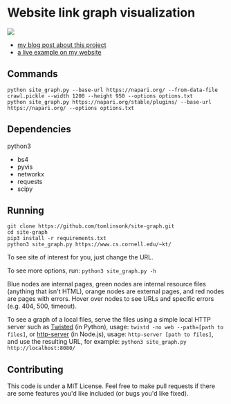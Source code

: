 # Website link graph visualization

![](example.png)

- [my blog post about this project](https://www.cs.cornell.edu/~kt/post/site-graph/)
- [a live example on my website](https://www.cs.cornell.edu/~kt/graph/)

## Commands

```
python site_graph.py --base-url https://napari.org/ --from-data-file crawl.pickle --width 1200 --height 950 --options options.txt
python site_graph.py https://napari.org/stable/plugins/ --base-url https://napari.org/ --options options.txt
```

## Dependencies
python3
- bs4
- pyvis
- networkx
- requests
- scipy

## Running

```
git clone https://github.com/tomlinsonk/site-graph.git
cd site-graph
pip3 install -r requirements.txt
python3 site_graph.py https://www.cs.cornell.edu/~kt/
```

To see site of interest for you, just change the URL.

To see more options, run:
```python3 site_graph.py -h```

Blue nodes are internal pages, green nodes are internal resource files (anything that isn't HTML), orange nodes are external pages, and red nodes are pages with errors. Hover over nodes to see URLs and specific errors (e.g. 404, 500, timeout).

To see a graph of a local files, serve the files using a simple local HTTP server such as [Twisted](https://github.com/twisted/twisted) (in Python), usage: `twistd -no web --path=[path to files]`, or [http-server](https://github.com/http-party/http-server) (in Node.js), usage: `http-server [path to files]`, and use the resulting URL, for example: `python3 site_graph.py http://localhost:8080/`

## Contributing
This code is under a MIT License. Feel free to make pull requests if there are some features you'd like included (or bugs you'd like fixed).
